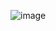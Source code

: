 ![image](https://user-images.githubusercontent.com/83623143/201114333-fa5f59fc-e7bb-4463-aed5-69232fc9839b.png)
